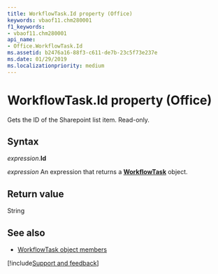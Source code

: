 ```yaml
---
title: WorkflowTask.Id property (Office)
keywords: vbaof11.chm280001
f1_keywords:
- vbaof11.chm280001
api_name:
- Office.WorkflowTask.Id
ms.assetid: b2476a16-88f3-c611-de7b-23c5f73e237e
ms.date: 01/29/2019
ms.localizationpriority: medium
---
```



# WorkflowTask.Id property (Office)

Gets the ID of the Sharepoint list item. Read-only.


## Syntax

_expression_.**Id**

_expression_ An expression that returns a **[WorkflowTask](Office.WorkflowTask.md)** object.


## Return value

String


## See also

- [WorkflowTask object members](overview/Library-Reference/workflowtask-members-office.md)


[!include[Support and feedback](~/includes/feedback-boilerplate.md)]